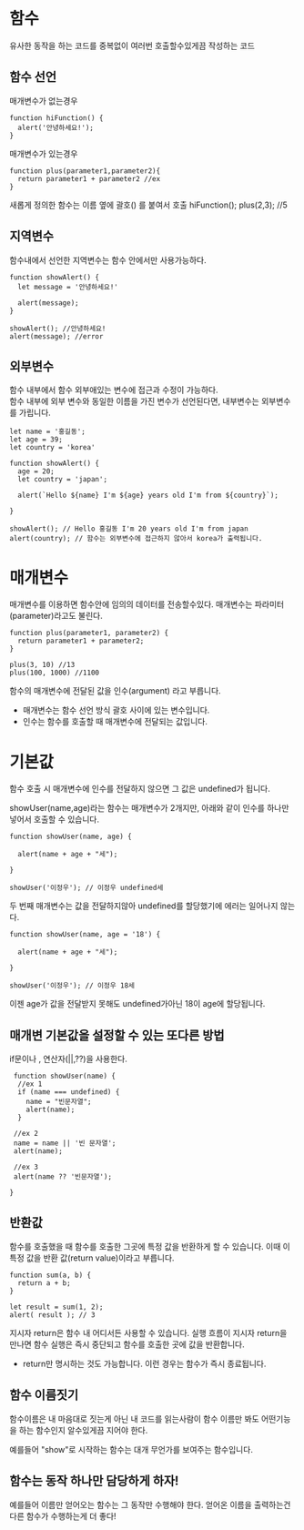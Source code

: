 # 함수

유사한 동작을 하는 코드를 중복없이 여러번 호출할수있게끔 작성하는 코드

## 함수 선언

매개변수가 없는경우

    function hiFunction() {
      alert('안녕하세요!');
    }

매개변수가 있는경우

    function plus(parameter1,parameter2){
      return parameter1 + parameter2 //ex
    }

새롭게 정의한 함수는 이름 옆에 괄호() 를 붙여서 호출
hiFunction();
plus(2,3); //5

## 지역변수

함수내에서 선언한 지역변수는 함수 안에서만 사용가능하다.

    function showAlert() {
      let message = '안녕하세요!'

      alert(message);
    }

    showAlert(); //안녕하세요!
    alert(message); //error

## 외부변수

함수 내부에서 함수 외부애있는 변수에 접근과 수정이 가능하다.  
함수 내부에 외부 변수와 동일한 이름을 가진 변수가 선언된다면, 내부변수는 외부변수를 가립니다.

    let name = '홍길동';
    let age = 39;
    let country = 'korea'

    function showAlert() {
      age = 20;
      let country = 'japan';

      alert(`Hello ${name} I'm ${age} years old I'm from ${country}`);

    }

    showAlert(); // Hello 홍길동 I'm 20 years old I'm from japan
    alert(country); // 함수는 외부변수에 접근하지 않아서 korea가 출력됩니다.

# 매개변수

매개변수를 이용하면 함수안에 임의의 데이터를 전송할수있다. 매개변수는 파라미터(parameter)라고도 불린다.

    function plus(parameter1, parameter2) {
      return parameter1 + parameter2;
    }

    plus(3, 10) //13
    plus(100, 1000) //1100

함수의 매개변수에 전달된 값을 인수(argument) 라고 부릅니다.

- 매개변수는 함수 선언 방식 괄호 사이에 있는 변수입니다.
- 인수는 함수를 호출할 때 매개변수에 전달되는 값입니다.

# 기본값

함수 호출 시 매개변수에 인수를 전달하지 않으면 그 값은 undefined가 됩니다.

showUser(name,age)라는 함수는 매개변수가 2개지만, 아래와 같이 인수를 하나만 넣어서 호출할 수 있습니다.

    function showUser(name, age) {

      alert(name + age + "세");

    }

    showUser('이정우'); // 이정우 undefined세

두 번째 매개변수는 값을 전달하지않아 undefined를 할당했기에 에러는 일어나지 않는다.

    function showUser(name, age = '18') {

      alert(name + age + "세");

    }

    showUser('이정우'); // 이정우 18세

이젠 age가 값을 전달받지 못해도 undefined가아닌 18이 age에 할당됩니다.

## 매개변 기본값을 설정할 수 있는 또다른 방법

if문이나 , 연산자(||,??)을 사용한다.

     function showUser(name) {
      //ex 1
      if (name === undefined) {
        name = "빈문자열";
        alert(name);
      }

     //ex 2
     name = name || '빈 문자열';
     alert(name);

     //ex 3
     alert(name ?? '빈문자열');

    }

## 반환값

함수를 호출했을 때 함수를 호출한 그곳에 특정 값을 반환하게 할 수 있습니다. 이때 이 특정 값을 반환 값(return value)이라고 부릅니다.

    function sum(a, b) {
      return a + b;
    }

    let result = sum(1, 2);
    alert( result ); // 3

지시자 return은 함수 내 어디서든 사용할 수 있습니다. 실행 흐름이 지시자 return을 만나면 함수 실행은 즉시 중단되고 함수를 호출한 곳에 값을 반환합니다.

- return만 명시하는 것도 가능합니다. 이런 경우는 함수가 즉시 종료됩니다.

## 함수 이름짓기

함수이름은 내 마음대로 짓는게 아닌 내 코드를 읽는사람이 함수 이름만 봐도 어떤기능을 하는 함수인지 알수있게끔 지어야 한다.

예를들어 "show"로 시작하는 함수는 대개 무언가를 보여주는 함수입니다.

## 함수는 동작 하나만 담당하게 하자!

예를들어 이름만 얻어오는 함수는 그 동작만 수행해야 한다. 얻어온 이름을 출력하는건 다른 함수가 수행하는게 더 좋다!

